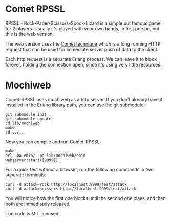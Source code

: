 Comet RPSSL
===========


RPSSL - Rock-Paper-Scissors-Spock-Lizard is a simple but famous game for 2
players. Usually it's played with your own hands, in first person, but this is
the web version.

The web version uses the [Comet technique][comet] which is a long running HTTP
request that can be used for immediate server push of data to the client.

[comet]: http://en.wikipedia.org/wiki/Comet_%28programming%29

Each http request is a separate Erlang process. We can leave it to block
forever, holding the connection open, since it's using very little resources.


Mochiweb
========

Comet-RPSSL uses mochiweb as a http server. If you don't already have it
installed in the Erlang library path, you can use the git submodule:

    git submodule init
    git submodule update
    cd lib/mochiweb
    make
    cd ../..

Now you can compile and run Comet-RPSSL:

    make
    erl -pa ebin/ -pa lib/mochiweb/ebin
    webserver:start([9999]).

For a quick test without a browser, run the following commands in
two separate terminals:

    curl -d attack=rock http://localhost:9999/test/attack
    curl -d attack=scissors http://localhost:9999/test/attack

You will notice how the first one blocks until the second one plays, and then
both are immediately released.


The code is MIT licensed.
